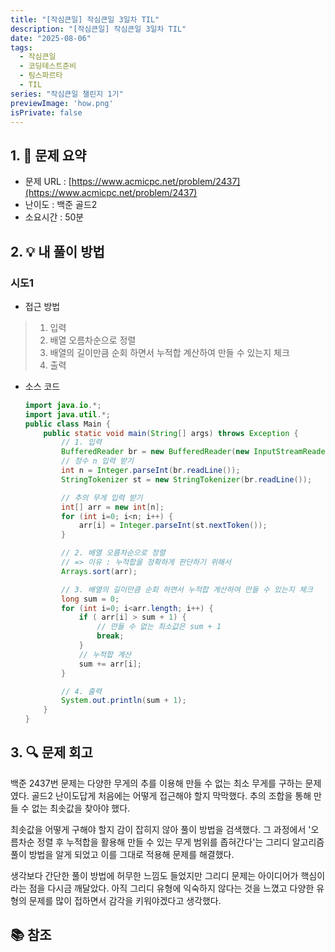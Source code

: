 ```yaml
---
title: "[작심큰일] 작심큰일 3일차 TIL"
description: "[작심큰일] 작심큰일 3일차 TIL"
date: "2025-08-06"
tags:
  - 작심큰일
  - 코딩테스트준비
  - 팀스파르타
  - TIL
series: "작심큰일 챌린지 1기"
previewImage: 'how.png'
isPrivate: false
---
```


<!-- ![작심큰일 챌린지](/images/99_java.png) -->


## 1. 📝 문제 요약
+ 문제 URL : [https://www.acmicpc.net/problem/2437](https://www.acmicpc.net/problem/2437)
+ 난이도 : 백준 골드2
+ 소요시간 : 50분

## 2. 💡 내 풀이 방법
### 시도1
+ 접근 방법
> 1. 입력
> 2. 배열 오름차순으로 정렬
> 3. 배열의 길이만큼 순회 하면서 누적합 계산하여 만들 수 있는지 체크
> 4. 출력

+ 소스 코드
    ```java
    import java.io.*;
    import java.util.*;
    public class Main {
        public static void main(String[] args) throws Exception {
            // 1. 입력
            BufferedReader br = new BufferedReader(new InputStreamReader(System.in));
            // 정수 n 입력 받기
            int n = Integer.parseInt(br.readLine());
            StringTokenizer st = new StringTokenizer(br.readLine());

            // 추의 무게 입력 받기
            int[] arr = new int[n];
            for (int i=0; i<n; i++) {
                arr[i] = Integer.parseInt(st.nextToken());
            }

            // 2. 배열 오름차순으로 정렬
            // => 이유 : 누적합을 정확하게 판단하기 위해서
            Arrays.sort(arr);

            // 3. 배열의 길이만큼 순회 하면서 누적합 계산하여 만들 수 있는지 체크
            long sum = 0;
            for (int i=0; i<arr.length; i++) {
                if ( arr[i] > sum + 1) {
                    // 만들 수 없는 최소값은 sum + 1
                    break;
                }
                // 누적합 계산
                sum += arr[i];
            }

            // 4. 출력
            System.out.println(sum + 1);
        }
    }
    ```
## 3. 🔍 문제 회고
백준 2437번 문제는 다양한 무게의 추를 이용해 만들 수 없는 최소 무게를 구하는 문제였다. 골드2 난이도답게 처음에는 어떻게 접근해야 할지 막막했다. 추의 조합을 통해 만들 수 없는 최솟값을 찾아야 했다.   

최솟값을 어떻게 구해야 할지 감이 잡히지 않아 풀이 방법을 검색했다. 그 과정에서 '오름차순 정렬 후 누적합을 활용해 만들 수 있는 무게 범위를 좁혀간다'는 그리디 알고리즘 풀이 방법을 알게 되었고 이를 그대로 적용해 문제를 해결했다.   

생각보다 간단한 풀이 방법에 허무한 느낌도 들었지만 그리디 문제는 아이디어가 핵심이라는 점을 다시금 깨달았다. 아직 그리디 유형에 익숙하지 않다는 것을 느꼈고 다양한 유형의 문제를 많이 접하면서 감각을 키워야겠다고 생각했다.

## 📚 참조
